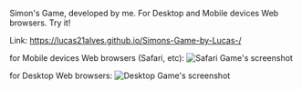 Simon's Game, developed by me. For Desktop and Mobile devices Web browsers. Try it! 

Link: https://lucas21alves.github.io/Simons-Game-by-Lucas-/

for Mobile devices Web browsers (Safari, etc):
![Safari Game's screenshot](https://github.com/user-attachments/assets/7902f305-55d0-4ecd-a217-258c294eb342)

for Desktop Web browsers:
![Desktop Game's screenshot](https://github.com/user-attachments/assets/c99880d8-19c5-4be0-915f-917e557c43c0)
